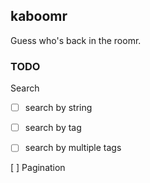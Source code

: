 ## kaboomr

Guess who's back in the roomr.

### TODO

Search
- [ ] search by string
- [ ] search by tag
- [ ] search by multiple tags


[ ] Pagination